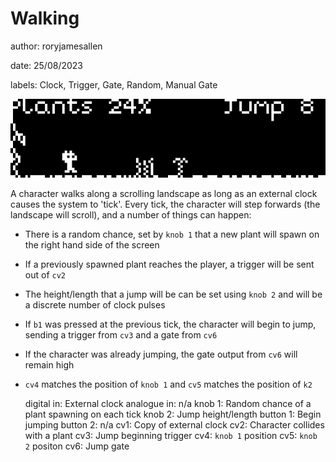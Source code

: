# Walking

author: roryjamesallen

date: 25/08/2023

labels: Clock, Trigger, Gate, Random, Manual Gate

![Example screen](walking-docs/example_screen.png)

A character walks along a scrolling landscape as long as an external clock causes the system to 'tick'. Every tick, the character will step forwards (the landscape will scroll), and a number of things can happen:
- There is a random chance, set by `knob 1` that a new plant will spawn on the right hand side of the screen
- If a previously spawned plant reaches the player, a trigger will be sent out of `cv2`
- The height/length that a jump will be can be set using `knob 2` and will be a discrete number of clock pulses
- If `b1` was pressed at the previous tick, the character will begin to jump, sending a trigger from `cv3` and a gate from `cv6`
- If the character was already jumping, the gate output from `cv6` will remain high
- `cv4` matches the position of `knob 1` and `cv5` matches the position of `k2`

    digital in: External clock
    analogue in: n/a
    knob 1: Random chance of a plant spawning on each tick
    knob 2: Jump height/length
    button 1: Begin jumping
    button 2: n/a
    cv1: Copy of external clock
    cv2: Character collides with a plant
    cv3: Jump beginning trigger
    cv4: `knob 1` position
    cv5: `knob 2` positon
    cv6: Jump gate
